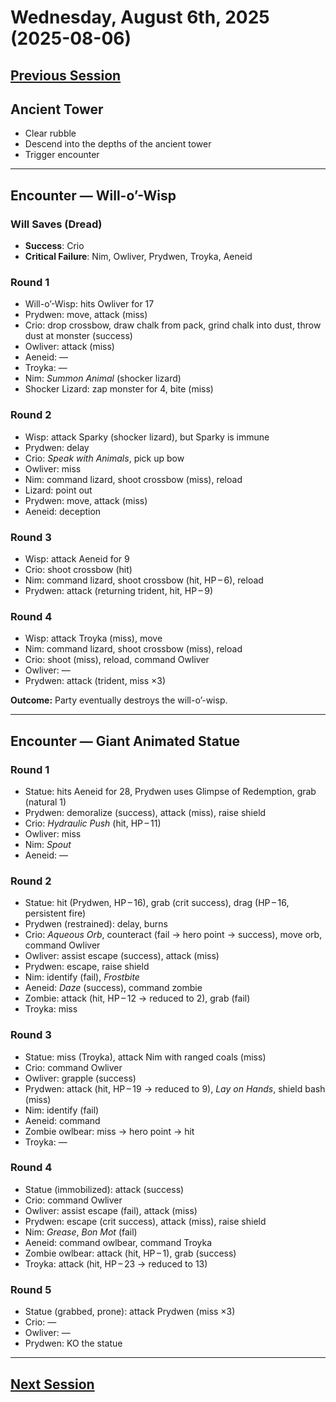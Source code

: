 # Wednesday, August 6th, 2025 (2025-08-06)

## [Previous Session](./2025-07-29.md)

## Ancient Tower

- Clear rubble
- Descend into the depths of the ancient tower
- Trigger encounter

---

## Encounter — Will-o’-Wisp

### Will Saves (Dread)

- **Success**: Crio
- **Critical Failure**: Nim, Owliver, Prydwen, Troyka, Aeneid

### Round 1

- Will-o’-Wisp: hits Owliver for 17
- Prydwen: move, attack (miss)
- Crio: drop crossbow, draw chalk from pack, grind chalk into dust, throw dust at monster (success)
- Owliver: attack (miss)
- Aeneid: —
- Troyka: —
- Nim: _Summon Animal_ (shocker lizard)
- Shocker Lizard: zap monster for 4, bite (miss)

### Round 2

- Wisp: attack Sparky (shocker lizard), but Sparky is immune
- Prydwen: delay
- Crio: _Speak with Animals_, pick up bow
- Owliver: miss
- Nim: command lizard, shoot crossbow (miss), reload
- Lizard: point out
- Prydwen: move, attack (miss)
- Aeneid: deception

### Round 3

- Wisp: attack Aeneid for 9
- Crio: shoot crossbow (hit)
- Nim: command lizard, shoot crossbow (hit, HP – 6), reload
- Prydwen: attack (returning trident, hit, HP – 9)

### Round 4

- Wisp: attack Troyka (miss), move
- Nim: command lizard, shoot crossbow (miss), reload
- Crio: shoot (miss), reload, command Owliver
- Owliver: —
- Prydwen: attack (trident, miss ×3)

**Outcome:** Party eventually destroys the will-o’-wisp.

---

## Encounter — Giant Animated Statue

### Round 1

- Statue: hits Aeneid for 28, Prydwen uses Glimpse of Redemption, grab (natural 1)
- Prydwen: demoralize (success), attack (miss), raise shield
- Crio: _Hydraulic Push_ (hit, HP – 11)
- Owliver: miss
- Nim: _Spout_
- Aeneid: —

### Round 2

- Statue: hit (Prydwen, HP – 16), grab (crit success), drag (HP – 16, persistent fire)
- Prydwen (restrained): delay, burns
- Crio: _Aqueous Orb_, counteract (fail → hero point → success), move orb, command Owliver
- Owliver: assist escape (success), attack (miss)
- Prydwen: escape, raise shield
- Nim: identify (fail), _Frostbite_
- Aeneid: _Daze_ (success), command zombie
- Zombie: attack (hit, HP – 12 → reduced to 2), grab (fail)
- Troyka: miss

### Round 3

- Statue: miss (Troyka), attack Nim with ranged coals (miss)
- Crio: command Owliver
- Owliver: grapple (success)
- Prydwen: attack (hit, HP – 19 → reduced to 9), _Lay on Hands_, shield bash (miss)
- Nim: identify (fail)
- Aeneid: command
- Zombie owlbear: miss → hero point → hit
- Troyka: —

### Round 4

- Statue (immobilized): attack (success)
- Crio: command Owliver
- Owliver: assist escape (fail), attack (miss)
- Prydwen: escape (crit success), attack (miss), raise shield
- Nim: _Grease_, _Bon Mot_ (fail)
- Aeneid: command owlbear, command Troyka
- Zombie owlbear: attack (hit, HP – 1), grab (success)
- Troyka: attack (hit, HP – 23 → reduced to 13)

### Round 5

- Statue (grabbed, prone): attack Prydwen (miss ×3)
- Crio: —
- Owliver: —
- Prydwen: KO the statue

---

## [Next Session](./2025-08-13.md)
